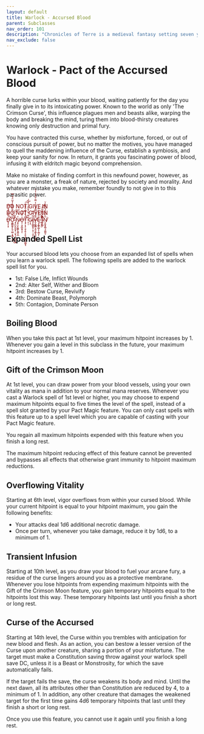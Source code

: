 ```yaml
---
layout: default
title: Warlock - Accursed Blood
parent: Subclasses
nav_order: 101
description: "Chronicles of Terre is a medieval fantasy setting seven years in the writing, currently for dungeons & dragons 5th edition."
nav_exclude: false
---
```


# Warlock - Pact of the Accursed Blood

A horrible curse lurks within your blood, waiting patiently for the day you finally give in to its intoxicating power. Known to the world as only 'The Crimson Curse', this influence plagues men and beasts alike, warping the body and breaking the mind, turing them into blood-thirsty creatures knowing only destruction and primal fury.

You have contracted this curse, whether by misfortune, forced, or out of conscious pursuit of power, but no matter the motives, you have managed to quell the maddening influence of the Curse, establish a symbiosis, and keep your sanity for now. In return, it grants you fascinating power of blood, infusing it with eldritch magic beyond comprehension.

Make no mistake of finding comfort in this newfound power, however, as you are a monster, a freak of nature, rejected by society and morality. And whatever mistake you make, remember foundly to not give in to this parasitic power.

<span style="color:#800000">
DO NOT GIVE IN<br>
DO NOT GIVE IN<br>
Ḋ̶̢̡̛̛̟͙̦͋͌̒̎̽̇̈͆̚͝Ơ̴̹͇̻͚̥̙͈̠̫̻͕͓̳͙͙̮͆̈́̇̒̐͂̿̃̒̾̌̅̈́͒̿͘̚̕͜ͅ ̷̡̡̪̣̰̤̱̮̟̦̣̬̖̹̖̹̻̟̮̪́̍͆̍̈́͠͝N̴̡̬̖̞̙̬̳̙̯͚̮̩̲̓O̶̧̹͉̬̪͈̬̠̞͗̈̽̃͛͝ͅŢ̴̡̛̛͎͓̠̖̬̗͍͎͔̮͕͙̫̻͖̰̺̬̘̏́̊̓̎̓̂͒̆́̇̚͠͠ ̵̨̹̩͊̿̇́̃̓̌̆͒̉̾͗̈́Ģ̴̘̠͘Í̶̡̨̲̳̥͍̦͙̗̣͔̫̅͗̒͊͘ͅͅV̶̭̝͚͚̻̖̱͍͎̳̙̭̞̤͖̟͈̄͌͗͋̿̂́̓̒̓̿̇̎̔̉͛̇̒̍̕Ę̵̡̝̳̥̳͎̖͎̻͙̆̎̈́̒̀̿ͅ ̶̛̺̠̗̦̽͂̌̈̊͋̚ͅḬ̴̛̱̦͇̖̄͂̓̋͌͛̅͂̔̚͝Ň̸̖̬̰̞̟̻̘̹̻̪͙̀̾̐̒́̆̏̀̀̓̈͘
</span>

## Expanded Spell List

Your accursed blood lets you choose from an expanded list of spells when you learn a warlock spell. The following spells are added to the warlock spell list for you.
- 1st: False Life, Inflict Wounds
- 2nd: Alter Self, Wither and Bloom
- 3rd: Bestow Curse, Revivify
- 4th: Dominate Beast, Polymorph
- 5th: Contagion, Dominate Person

## Boiling Blood

When you take this pact at 1st level, your maximum hitpoint increases by 1. Whenever you gain a level in this subclass in the future, your maximum hitpoint increases by 1.

## Gift of the Crimson Moon

At 1st level, you can draw power from your blood vessels, using your own vitality as mana in addition to your normal mana reserves. Whenever you cast a Warlock spell of 1st level or higher, you may choose to expend maximum hitpoints equal to five times the level of the spell, instead of a spell slot granted by your Pact Magic feature. You can only cast spells with this feature up to a spell level which you are capable of casting with your Pact Magic feature.

You regain all maximum hitpoints expended with this feature when you finish a long rest.

The maximum hitpoint reducing effect of this feature cannot be prevented and bypasses all effects that otherwise grant immunity to hitpoint maximum reductions. 

## Overflowing Vitality

Starting at 6th level, vigor overflows from within your cursed blood. While your current hitpoint is equal to your hitpoint maximum, you gain the following benefits:
- Your attacks deal 1d6 additional necrotic damage.
- Once per turn, whenever you take damage, reduce it by 1d6, to a minimum of 1.

## Transient Infusion

Starting at 10th level, as you draw your blood to fuel your arcane fury, a residue of the curse lingers around you as a protective membrane. Whenever you lose hitpoints from expending maximum hitpoints with the Gift of the Crimson Moon feature, you gain temporary hitpoints equal to the hitpoints lost this way. These temporary hitpoints last until you finish a short or long rest.

## Curse of the Accursed

Starting at 14th level, the Curse within you trembles with anticipation for new blood and flesh. As an action, you can bestow a lesser version of the Curse upon another creature, sharing a portion of your misfortune. The target must make a Constitution saving throw against your warlock spell save DC, unless it is a Beast or Monstrosity, for which the save automatically fails.

If the target fails the save, the curse weakens its body and mind. Until the next dawn, all its attributes other than Constitution are reduced by 4, to a minimum of 1. In addition, any other creature that damages the weakened target for the first time gains 4d6 temporary hitpoints that last until they finish a short or long rest.

Once you use this feature, you cannot use it again until you finish a long rest. 